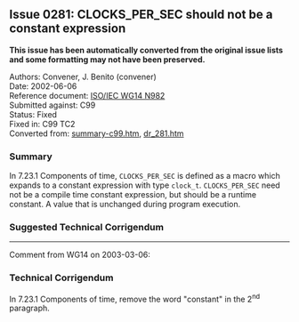 ## Issue 0281: CLOCKS\_PER\_SEC should not be a constant expression

**This issue has been automatically converted from the original issue lists and some formatting may not have been preserved.**

Authors: Convener, J. Benito (convener)  
Date: 2002-06-06  
Reference document: [ISO/IEC WG14 N982](https://www.open-std.org/jtc1/sc22/wg14/www/docs/)  
Submitted against: C99  
Status: Fixed  
Fixed in: C99 TC2  
Converted from: [summary-c99.htm](https://www.open-std.org/jtc1/sc22/wg14/www/docs/summary-c99.htm), [dr_281.htm](https://www.open-std.org/jtc1/sc22/wg14/www/docs/dr_281.htm)

### Summary

In 7.23.1 Components of time, `CLOCKS_PER_SEC` is defined as a macro which
expands to a constant expression with type `clock_t`. `CLOCKS_PER_SEC` need not
be a compile time constant expression, but should be a runtime constant. A value
that is unchanged during program execution.

### Suggested Technical Corrigendum

---

Comment from WG14 on 2003-03-06:

### Technical Corrigendum

In 7.23.1 Components of time, remove the word "constant" in the 2<sup>nd</sup>
paragraph.
